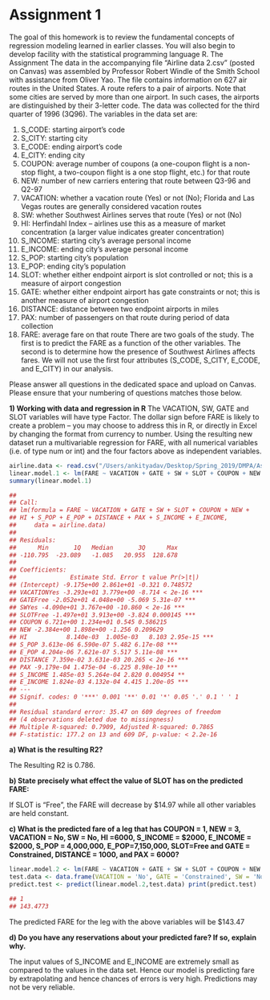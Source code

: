 # Assignment 1

The goal of this homework is to review the fundamental concepts of regression modeling learned in earlier classes. You will also begin to develop facility with the statistical programming language R.
The Assignment
The data in the accompanying file “Airline data 2.csv” (posted on Canvas) was assembled by Professor Robert Windle of the Smith School with assistance from Oliver Yao. The file contains information on 627 air routes in the United States. A route refers to a pair of airports. Note that some cities are served by more than one airport. In such cases, the airports are distinguished by their 3-letter code. The data was collected for the third quarter of 1996 (3Q96). The variables in the data set are:
1. S_CODE: starting airport’s code
2. S_CITY: starting city
3. E_CODE: ending airport’s code
4. E_CITY: ending city
5. COUPON: average number of coupons (a one-coupon flight is a non-stop flight, a two-coupon flight is a one stop flight, etc.) for that route
6. NEW: number of new carriers entering that route between Q3-96 and Q2-97
7. VACATION: whether a vacation route (Yes) or not (No); Florida and Las Vegas routes are generally
considered vacation routes
8. SW: whether Southwest Airlines serves that route (Yes) or not (No)
9. HI: Herfindahl Index – airlines use this as a measure of market concentration (a larger value indicates
greater concentration)
10. S_INCOME: starting city’s average personal income
11. E_INCOME: ending city’s average personal income
12. S_POP: starting city’s population
13. E_POP: ending city’s population
14. SLOT: whether either endpoint airport is slot controlled or not; this is a measure of airport congestion
15. GATE: whether either endpoint airport has gate constraints or not; this is another measure of airport
congestion
16. DISTANCE: distance between two endpoint airports in miles
17. PAX: number of passengers on that route during period of data collection
18. FARE: average fare on that route
There are two goals of the study. The first is to predict the FARE as a function of the other variables. The second is to determine how the presence of Southwest Airlines affects fares.
We will not use the first four attributes (S_CODE, S_CITY, E_CODE, and E_CITY) in our analysis.

Please answer all questions in the dedicated space and upload on Canvas. Please ensure that your numbering of questions matches those below.


**1) Working with data and regression in R**
The VACATION, SW, GATE and SLOT variables will have type Factor. The dollar sign before FARE is likely to create a problem – you may choose to address this in R, or directly in Excel by changing the format from currency to number. Using the resulting new dataset run a multivariable regression for FARE, with all numerical variables (i.e. of type num or int) and the four factors above as independent variables.

```R
airline.data <- read.csv("/Users/ankityadav/Desktop/Spring_2019/DMPA/Assignments/Assignme nt 1/Airline Data V2.csv")
linear.model.1 <- lm(FARE ~ VACATION + GATE + SW + SLOT + COUPON + NEW + HI + S_POP + E_P OP + DISTANCE + PAX + S_INCOME + E_INCOME, airline.data)
summary(linear.model.1)
```

```R
##
## Call:
## lm(formula = FARE ~ VACATION + GATE + SW + SLOT + COUPON + NEW +
## HI + S_POP + E_POP + DISTANCE + PAX + S_INCOME + E_INCOME,
##     data = airline.data)
##
## Residuals:
##      Min       1Q   Median       3Q      Max
## -110.795  -23.089   -1.085   20.955  128.678
##
## Coefficients:
##               Estimate Std. Error t value Pr(>|t|)
## (Intercept) -9.175e+00 2.861e+01 -0.321 0.748572
## VACATIONYes -3.293e+01 3.779e+00 -8.714 < 2e-16 ***
## GATEFree -2.052e+01 4.048e+00 -5.069 5.31e-07 ***
## SWYes -4.090e+01 3.767e+00 -10.860 < 2e-16 ***
## SLOTFree -1.497e+01 3.913e+00 -3.824 0.000145 ***
## COUPON 6.721e+00 1.234e+01 0.545 0.586215
## NEW -2.384e+00 1.898e+00 -1.256 0.209629
## HI           8.140e-03  1.005e-03   8.103 2.95e-15 ***
## S_POP 3.613e-06 6.590e-07 5.482 6.17e-08 ***
## E_POP 4.204e-06 7.621e-07 5.517 5.11e-08 ***
## DISTANCE 7.359e-02 3.631e-03 20.265 < 2e-16 ***
## PAX -9.179e-04 1.475e-04 -6.225 8.98e-10 ***
## S_INCOME 1.485e-03 5.264e-04 2.820 0.004954 **
## E_INCOME 1.824e-03 4.132e-04 4.415 1.20e-05 ***
## ---
## Signif. codes: 0 '***' 0.001 '**' 0.01 '*' 0.05 '.' 0.1 ' ' 1
##
## Residual standard error: 35.47 on 609 degrees of freedom
## (4 observations deleted due to missingness)
## Multiple R-squared: 0.7909, Adjusted R-squared: 0.7865
## F-statistic: 177.2 on 13 and 609 DF, p-value: < 2.2e-16
```

**a) What is the resulting R2?**

The Resulting R2 is 0.786.

**b) State precisely what effect the value of SLOT has on the predicted FARE:**

If SLOT is “Free”, the FARE will decrease by $14.97 while all other variables are held constant.

**c) What is the predicted fare of a leg that has COUPON = 1, NEW = 3, VACATION = No, SW = No, HI =6000, S_INCOME = $2000, E_INCOME = $2000, S_POP = 4,000,000, E_POP=7,150,000, SLOT=Free and GATE = Constrained, DISTANCE = 1000, and PAX = 6000?**
  
```R
linear.model.2 <- lm(FARE ~ VACATION + GATE + SW + SLOT + COUPON + NEW + HI + S_POP + E_POP + DISTANCE + PAX + S_INCOME + E_INCOME, airline.data)
test.data <- data.frame(VACATION = 'No', GATE = 'Constrained', SW = 'No', SLOT = 'Free ', COUPON = 1, NEW = 3, HI = 6000, S_POP = 4000000, E_POP = 7150000, DISTANCE = 1000, PAX = 6000, S_INCOME = 2000, E_INCOME = 2000)
predict.test <- predict(linear.model.2,test.data) print(predict.test)

## 1
## 143.4773
```
The predicted FARE for the leg with the above variables will be $143.47

**d) Do you have any reservations about your predicted fare? If so, explain why.**

The input values of S_INCOME and E_INCOME are extremely small as compared to the values in the data set. Hence our model is predicting fare by extrapolating and hence chances of errors is very high. Predictions may not be very reliable.
